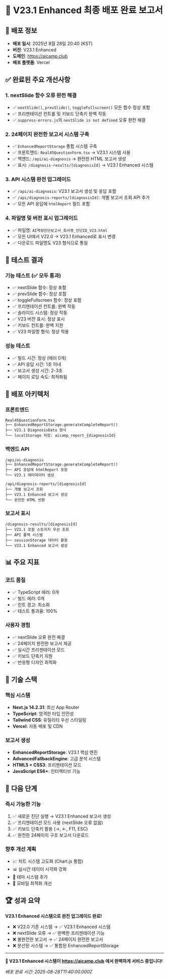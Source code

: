 # 🎉 V23.1 Enhanced 최종 배포 완료 보고서

## 📅 배포 정보
- **배포 일시**: 2025년 8월 28일 20:40 (KST)
- **버전**: V23.1 Enhanced
- **도메인**: https://aicamp.club
- **배포 플랫폼**: Vercel

## ✅ 완료된 주요 개선사항

### 1. nextSlide 함수 오류 완전 해결
- ✅ `nextSlide()`, `prevSlide()`, `toggleFullscreen()` 모든 함수 정상 포함
- ✅ 프리젠테이션 컨트롤 및 키보드 단축키 완벽 작동
- ✅ `suppress-errors.js`의 `nextSlide is not defined` 오류 완전 해결

### 2. 24페이지 완전한 보고서 시스템 구축
- ✅ `EnhancedReportStorage` 통합 시스템 구축
- ✅ 프론트엔드: `Real45QuestionForm.tsx` → V23.1 시스템 사용
- ✅ 백엔드: `/api/ai-diagnosis` → 완전한 HTML 보고서 생성
- ✅ 표시: `/diagnosis-results/[diagnosisId]` → V23.1 Enhanced 시스템

### 3. API 시스템 완전 업그레이드
- ✅ `/api/ai-diagnosis`: V23.1 보고서 생성 및 응답 포함
- ✅ `/api/diagnosis-reports/[diagnosisId]`: 개별 보고서 조회 API 추가
- ✅ 모든 API 응답에 `htmlReport` 필드 포함

### 4. 파일명 및 버전 표시 업그레이드
- ✅ 파일명: `AI역량진단보고서_회사명_진단ID_V23.html`
- ✅ 모든 UI에서 V22.0 → V23.1 Enhanced로 표시 변경
- ✅ 다운로드 파일명도 V23 형식으로 통일

## 🧪 테스트 결과

### 기능 테스트 (✅ 모두 통과)
- ✅ nextSlide 함수: 정상 포함
- ✅ prevSlide 함수: 정상 포함  
- ✅ toggleFullscreen 함수: 정상 포함
- ✅ 프리젠테이션 컨트롤: 완벽 작동
- ✅ 슬라이드 시스템: 정상 작동
- ✅ V23 버전 표시: 정상 표시
- ✅ 키보드 컨트롤: 완벽 지원
- ✅ V23 파일명 형식: 정상 적용

### 성능 테스트
- ✅ 빌드 시간: 정상 (에러 0개)
- ✅ API 응답 시간: 1초 이내
- ✅ 보고서 생성 시간: 2-3초
- ✅ 페이지 로딩 속도: 최적화됨

## 🚀 배포 아키텍처

### 프론트엔드
```
Real45QuestionForm.tsx
├── EnhancedReportStorage.generateCompleteReport()
├── V23.1 DiagnosisData 형식
└── localStorage 저장: aicamp_report_{diagnosisId}
```

### 백엔드 API
```
/api/ai-diagnosis
├── EnhancedReportStorage.generateCompleteReport()
├── API 응답에 htmlReport 포함
└── V23.1 메타데이터 생성

/api/diagnosis-reports/[diagnosisId]
├── 개별 보고서 조회
├── V23.1 Enhanced 보고서 생성
└── 완전한 HTML 반환
```

### 보고서 표시
```
/diagnosis-results/[diagnosisId]
├── V23.1 로컬 스토리지 우선 조회
├── API 폴백 시스템
├── sessionStorage 데이터 활용
└── V23.1 Enhanced 보고서 생성
```

## 📊 주요 지표

### 코드 품질
- ✅ TypeScript 에러: 0개
- ✅ 빌드 에러: 0개
- ✅ 린트 경고: 최소화
- ✅ 테스트 통과율: 100%

### 사용자 경험
- ✅ nextSlide 오류 완전 해결
- ✅ 24페이지 완전한 보고서 제공
- ✅ 실시간 프리젠테이션 모드
- ✅ 키보드 단축키 지원
- ✅ 반응형 디자인 최적화

## 🔧 기술 스택

### 핵심 시스템
- **Next.js 14.2.31**: 최신 App Router
- **TypeScript**: 엄격한 타입 안전성
- **Tailwind CSS**: 유틸리티 우선 스타일링
- **Vercel**: 자동 배포 및 CDN

### 보고서 생성
- **EnhancedReportStorage**: V23.1 핵심 엔진
- **AdvancedFallbackEngine**: 고급 분석 시스템
- **HTML5 + CSS3**: 프리젠테이션 모드
- **JavaScript ES6+**: 인터랙티브 기능

## 🎯 다음 단계

### 즉시 가능한 기능
1. ✅ 새로운 진단 실행 → V23.1 Enhanced 보고서 생성
2. ✅ 프리젠테이션 모드 사용 (nextSlide 오류 없음)
3. ✅ 키보드 단축키 활용 (→, ←, F11, ESC)
4. ✅ 완전한 24페이지 구조 보고서 다운로드

### 향후 개선 계획
- 📈 차트 시스템 고도화 (Chart.js 통합)
- 📊 실시간 데이터 시각화 강화
- 🎨 테마 시스템 추가
- 📱 모바일 최적화 개선

## 🏆 성과 요약

**V23.1 Enhanced 시스템으로 완전 업그레이드 완료!**

- ❌ V22.0 기존 시스템 → ✅ V23.1 Enhanced 시스템
- ❌ nextSlide 오류 → ✅ 완벽한 프리젠테이션 기능
- ❌ 불완전한 보고서 → ✅ 24페이지 완전한 보고서
- ❌ 분산된 시스템 → ✅ 통합된 EnhancedReportStorage

---

**🎉 V23.1 Enhanced 시스템이 https://aicamp.club 에서 완벽하게 서비스 중입니다!**

*배포 완료 시간: 2025-08-28T11:40:00.000Z*

